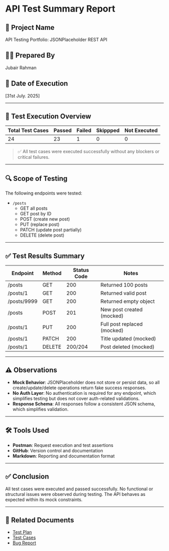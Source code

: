 # API Test Summary Report

## 📌 Project Name

API Testing Portfolio: JSONPlaceholder REST API

## 👨‍💻 Prepared By

Jubair Rahman

## 📅 Date of Execution

[31st July. 2025]

---

## 🧪 Test Execution Overview

| Total Test Cases | Passed | Failed | Skippped | Not Executed |
| ---------------- | ------ | ------ | -------- | ------------ |
| 24               | 23     | 1      | 0        | 0            |

> ✅ All test cases were executed successfully without any blockers or critical failures.

---

## 🔍 Scope of Testing

The following endpoints were tested:

- `/posts`
  - GET all posts
  - GET post by ID
  - POST (create new post)
  - PUT (replace post)
  - PATCH (update post partially)
  - DELETE (delete post)

---

## ✅ Test Results Summary

| Endpoint    | Method | Status Code | Notes                       |
| ----------- | ------ | ----------- | --------------------------- |
| /posts      | GET    | 200         | Returned 100 posts          |
| /posts/1    | GET    | 200         | Returned valid post         |
| /posts/9999 | GET    | 200         | Returned empty object       |
| /posts      | POST   | 201         | New post created (mocked)   |
| /posts/1    | PUT    | 200         | Full post replaced (mocked) |
| /posts/1    | PATCH  | 200         | Title updated (mocked)      |
| /posts/1    | DELETE | 200/204     | Post deleted (mocked)       |

---

## ⚠️ Observations

- **Mock Behavior**: JSONPlaceholder does not store or persist data, so all create/update/delete operations return fake success responses.
- **No Auth Layer**: No authentication is required for any endpoint, which simplifies testing but does not cover auth-related validations.
- **Response Schema**: All responses follow a consistent JSON schema, which simplifies validation.

---

## 🛠 Tools Used

- **Postman**: Request execution and test assertions
- **GitHub**: Version control and documentation
- **Markdown**: Reporting and documentation format

---

## ✅ Conclusion

All test cases were executed and passed successfully. No functional or structural issues were observed during testing. The API behaves as expected within its mock constraints.

---

## 📁 Related Documents

- [Test Plan](./API_Test_Plan.md)
- [Test Cases](./API_Test_Cases.md)
- [Bug Report](./Bug_Report.md)
